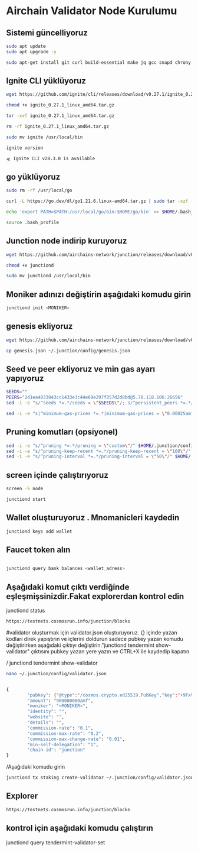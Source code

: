 # Airchain Validator Node Kurulumu


## Sistemi güncelliyoruz
```sh
sudo apt update  
sudo apt upgrade -y
```
```sh
sudo apt-get install git curl build-essential make jq gcc snapd chrony lz4 tmux unzip bc -y
```


## Ignite CLI  yüklüyoruz
```sh
wget https://github.com/ignite/cli/releases/download/v0.27.1/ignite_0.27.1_linux_amd64.tar.gz

chmod +x ignite_0.27.1_linux_amd64.tar.gz

tar -xvf ignite_0.27.1_linux_amd64.tar.gz

rm -rf ignite_0.27.1_linux_amd64.tar.gz

sudo mv ignite /usr/local/bin

ignite version
```
```txt
🛸 Ignite CLI v28.3.0 is available
```


## go yüklüyoruz

```sh
sudo rm -rf /usr/local/go 

curl -L https://go.dev/dl/go1.21.6.linux-amd64.tar.gz | sudo tar -xzf - -C /usr/local

echo 'export PATH=$PATH:/usr/local/go/bin:$HOME/go/bin' >> $HOME/.bash_profile

source .bash_profile
```


## Junction node indirip kuruyoruz
```sh
wget https://github.com/airchains-network/junction/releases/download/v0.1.0/junctiond

chmod +x junctiond

sudo mv junctiond /usr/local/bin
```

## Moniker adınızı değiştirin aşağıdaki komudu girin
```sh
junctiond init <MONIKER> 
```

## genesis ekliyoruz
```sh
wget https://github.com/airchains-network/junction/releases/download/v0.1.0/genesis.json

cp genesis.json ~/.junction/config/genesis.json
```

## Seed ve peer ekliyoruz ve min gas ayarı yapıyoruz
```sh
SEEDS=""
PEERS="2d1ea4833843cc1433e3c44e69e297f357d2d8bd@5.78.118.106:26656"
sed -i -e "s/^seeds *=.*/seeds = \"$SEEDS\"/; s/^persistent_peers *=.*/persistent_peers = \"$PEERS\"/" $HOME/.junction/config/config.toml

sed -i -e "s|^minimum-gas-prices *=.*|minimum-gas-prices = \"0.00025amf\"|" $HOME/.junction/config/app.toml
```

## Pruning komutları (opsiyonel)
```sh
sed -i -e "s/^pruning *=.*/pruning = \"custom\"/" $HOME/.junction/config/app.toml
sed -i -e "s/^pruning-keep-recent *=.*/pruning-keep-recent = \"100\"/" $HOME/.junction/config/app.toml
sed -i -e "s/^pruning-interval *=.*/pruning-interval = \"50\"/" $HOME/.junction/config/app.toml
```

## screen içinde çalıştırıyoruz
```sh
screen -S node

junctiond start
```

## Wallet oluşturuyoruz . Mnomanicleri kaydedin
```sh
junctiond keys add wallet

```
## Faucet token alın


```sh

junctiond query bank balances <wallet_adress>

```

## Aşağıdaki komut çıktı verdiğinde eşleşmişsinizdir.Fakat explorerdan kontrol edin

junctiond status

```txt
https://testnets.cosmosrun.info/junction/blocks

```


#validator oluşturmak için validator.json oluşturuyoruz. {} içinde yazan kodları direk yapıştırın ve içlerini doldurun sadece pubkey yazan komudu değiştirirken aşağıdaki çıktıyı değiştirin."junctiond tendermint show-validator" çıktısını pubkey yazan yere yazın ve CTRL+X ile kaydedip kapatın


/ junctiond tendermint show-validator  

```sh
nano ~/.junction/config/validator.json
```
```sh

{
        "pubkey": {"@type":"/cosmos.crypto.ed25519.PubKey","key":"+9FxV2E8vVqgk4ayncBm34Vtaq+Tj+R3+U6rEdNoMIw="},
        "amount": "900000000amf",
        "moniker": "<MONIKER>",
        "identity": "",
        "website": "",
        "details": "",
        "commission-rate": "0.1",
        "commission-max-rate": "0.2",
        "commission-max-change-rate": "0.01",
        "min-self-delegation": "1",
        "chain-id": "junction"
}

```
/Aşağıdaki komudu girin

```sh
junctiond tx staking create-validator ~/.junction/config/validator.json --from wallet --gas="200000" --fees="1000amf" --chain-id=junction
```

## Explorer
```txt
https://testnets.cosmosrun.info/junction/blocks
```

## kontrol için aşağıdaki komudu çalıştırın

junctiond query tendermint-validator-set
